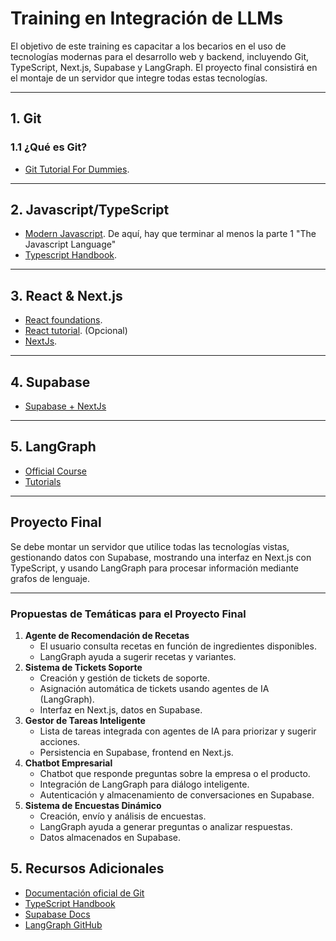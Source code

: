 # Training en Integración de LLMs

El objetivo de este training es capacitar a los becarios en el uso de tecnologías modernas para el desarrollo web y backend, incluyendo Git, TypeScript, Next.js, Supabase y LangGraph. El proyecto final consistirá en el montaje de un servidor que integre todas estas tecnologías.

---

## 1. Git

### 1.1 ¿Qué es Git?

- [Git Tutorial For Dummies](https://www.youtube.com/watch?v=mJ-qvsxPHpY).

---

## 2. Javascript/TypeScript

- [Modern Javascript](https://javascript.info/). De aquí, hay que terminar al menos la parte 1 "The Javascript Language"
- [Typescript Handbook](https://www.typescriptlang.org/docs/handbook/intro.html).

---

## 3. React & Next.js

- [React foundations](https://nextjs.org/learn/react-foundations).
- [React tutorial](https://react.dev/learn/tutorial-tic-tac-toe). (Opcional)
- [NextJs](https://nextjs.org/learn/dashboard-app/getting-started).

---

## 4. Supabase

- [Supabase + NextJs](https://supabase.com/docs/guides/getting-started/tutorials/with-nextjs)

---

## 5. LangGraph

- [Official Course](https://academy.langchain.com/courses/intro-to-langgraph)
- [Tutorials](https://langchain-ai.github.io/langgraphjs/tutorials/)

---

## Proyecto Final

Se debe montar un servidor que utilice todas las tecnologías vistas, gestionando datos con Supabase, mostrando una interfaz en Next.js con TypeScript, y usando LangGraph para procesar información mediante grafos de lenguaje.

---

### Propuestas de Temáticas para el Proyecto Final

1. **Agente de Recomendación de Recetas**
   - El usuario consulta recetas en función de ingredientes disponibles.
   - LangGraph ayuda a sugerir recetas y variantes.
2. **Sistema de Tickets Soporte**
   - Creación y gestión de tickets de soporte.
   - Asignación automática de tickets usando agentes de IA (LangGraph).
   - Interfaz en Next.js, datos en Supabase.
3. **Gestor de Tareas Inteligente**
   - Lista de tareas integrada con agentes de IA para priorizar y sugerir acciones.
   - Persistencia en Supabase, frontend en Next.js.
4. **Chatbot Empresarial**
   - Chatbot que responde preguntas sobre la empresa o el producto.
   - Integración de LangGraph para diálogo inteligente.
   - Autenticación y almacenamiento de conversaciones en Supabase.
5. **Sistema de Encuestas Dinámico**
   - Creación, envío y análisis de encuestas.
   - LangGraph ayuda a generar preguntas o analizar respuestas.
   - Datos almacenados en Supabase.

## 5. Recursos Adicionales

- [Documentación oficial de Git](https://git-scm.com/doc)
- [TypeScript Handbook](https://www.typescriptlang.org/docs/handbook/)
- [Supabase Docs](https://supabase.com/docs)
- [LangGraph GitHub](https://github.com/langchain-ai/langgraph)

